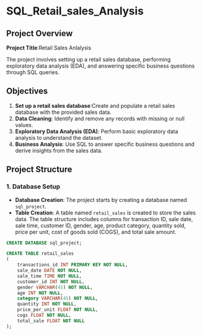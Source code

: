 # SQL_Retail_sales_Analysis

## Project Overview

**Project Title**:Retail Sales Anlalysis

The project involves setting up a retail sales database, performing exploratory data analysis (EDA), and answering specific business questions through SQL queries.

## Objectives

  1. **Set up a retail sales database**:Create and populate a retail sales database with the provided sales data.
  2. **Data Cleaning**: Identify and remove any records with missing or null values.
  3. **Exploratory Data Analysis (EDA)**: Perform basic exploratory data analysis to understand the dataset.
  4. **Business Analysis**: Use SQL to answer specific business questions and derive insights from the sales data.

## Project Structure

### 1. Database Setup
- **Database Creation**: The project starts by creating a database named `sql_project`.
- **Table Creation**: A table named `retail_sales` is created to store the sales data. The table structure includes columns for transaction ID, sale date, sale time, customer ID, gender, age, product category, quantity sold, price per unit, cost of goods sold (COGS), and total sale amount.


```sql
CREATE DATABASE sql_project;

CREATE TABLE retail_sales
(
    transactions_id INT PRIMARY KEY NOT NULL,
    sale_date DATE NOT NULL,	
    sale_time TIME NOT NULL,
    customer_id INT NOT NULL,	
    gender VARCHAR(45) NOT NULL,
    age INT NOT NULL,
    category VARCHAR(45) NOT NULL,
    quantity INT NOT NULL,
    price_per_unit FLOAT NOT NULL,	
    cogs FLOAT NOT NULL,
    total_sale FLOAT NOT NULL
);
```
